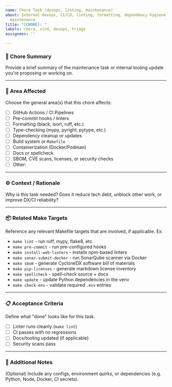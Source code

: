 ```yaml
---
name: Chore Task (devops, linting, maintenance)
about: Internal devops, CI/CD, linting, formatting, dependency hygiene, or project
  maintenance
title: "[CHORE]: "
labels: chore, cicd, devops, triage
assignees: ''

---
```


### 🔧 Chore Summary

Provide a brief summary of the maintenance task or internal tooling update you're proposing or working on.

---

### 🧱 Area Affected

Choose the general area(s) that this chore affects:

- [ ] GitHub Actions / CI Pipelines
- [ ] Pre-commit hooks / linters
- [ ] Formatting (black, isort, ruff, etc.)
- [ ] Type-checking (mypy, pyright, pytype, etc.)
- [ ] Dependency cleanup or updates
- [ ] Build system or `Makefile`
- [ ] Containerization (Docker/Podman)
- [ ] Docs or spellcheck
- [ ] SBOM, CVE scans, licenses, or security checks
- [ ] Other:

---

### ⚙️ Context / Rationale

Why is this task needed? Does it reduce tech debt, unblock other work, or improve DX/CI reliability?

---

### 📦 Related Make Targets

Reference any relevant Makefile targets that are involved, if applicable. Ex:

- `make lint` - run ruff, mypy, flake8, etc.
- `make pre-commit` - run pre-configured hooks
- `make install-web-linters` - installs npm-based linters
- `make sonar-submit-docker` - run SonarQube scanner via Docker
- `make sbom` - generate CycloneDX software bill of materials
- `make pip-licenses` - generate markdown license inventory
- `make spellcheck` - spell-check source + docs
- `make update` - update Python dependencies in the venv
- `make check-env` - validate required `.env` entries

---

### 📋 Acceptance Criteria

Define what "done" looks like for this task.

- [ ] Linter runs cleanly (`make lint`)
- [ ] CI passes with no regressions
- [ ] Docs/tooling updated (if applicable)
- [ ] Security scans pass

---

### 🧩 Additional Notes

(Optional) Include any configs, environment quirks, or dependencies (e.g. Python, Node, Docker, CI secrets).
